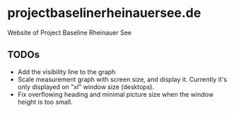 # projectbaselinerheinauersee.de
Website of Project Baseline Rheinauer See

## TODOs

 - Add the visibility line to the graph
 - Scale measurement graph with screen size, and display it. Currently it's only displayed on "xl" window size (desktops).
 - Fix overflowing heading and minimal picture size when the window height is too small.
